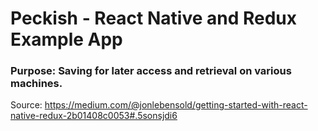 # Peckish - React Native and Redux Example App

### Purpose: Saving for later access and retrieval on various machines.

Source: https://medium.com/@jonlebensold/getting-started-with-react-native-redux-2b01408c0053#.5sonsjdi6